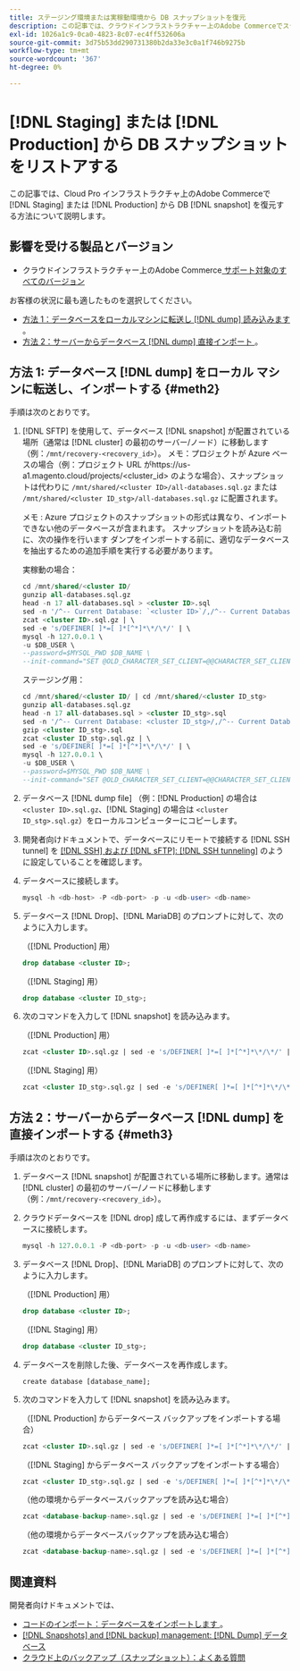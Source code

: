 ```yaml
---
title: ステージング環境または実稼動環境から DB スナップショットを復元
description: この記事では、クラウドインフラストラクチャー上のAdobe Commerceでステージング環境または実稼動環境から DB スナップショットを復元する方法について説明します。
exl-id: 1026a1c9-0ca0-4823-8c07-ec4ff532606a
source-git-commit: 3d75b53dd290731380b2da33e3c0a1f746b9275b
workflow-type: tm+mt
source-wordcount: '367'
ht-degree: 0%

---
```


# [!DNL Staging] または [!DNL Production] から DB スナップショットをリストアする

この記事では、Cloud Pro インフラストラクチャ上のAdobe Commerceで [!DNL Staging] または [!DNL Production] から DB [!DNL snapshot] を復元する方法について説明します。

## 影響を受ける製品とバージョン

* クラウドインフラストラクチャー上のAdobe Commerce[ サポート対象のすべてのバージョン ](https://magento.com/sites/default/files/magento-software-lifecycle-policy.pdf)

お客様の状況に最も適したものを選択してください。

* [ 方法 1：データベースをローカルマシンに転送し  [!DNL dump]  読み込みます ](#meth2)。
* [ 方法 2：サーバーからデータベース  [!DNL dump]  直接インポート ](#meth3)。

## 方法 1: データベース [!DNL dump] をローカル マシンに転送し、インポートする {#meth2}

手順は次のとおりです。

1. [!DNL SFTP] を使用して、データベース [!DNL snapshot] が配置されている場所（通常は [!DNL cluster] の最初のサーバー/ノード）に移動します（例：`/mnt/recovery-<recovery_id>`）。 メモ：プロジェクトが Azure ベースの場合（例：プロジェクト URL がhttps://us-a1.magento.cloud/projects/&lt;cluster_id> のような場合）、スナップショットは代わりに `/mnt/shared/<cluster ID>/all-databases.sql.gz` または `/mnt/shared/<cluster ID_stg>/all-databases.sql.gz` に配置されます。

   メモ : Azure プロジェクトのスナップショットの形式は異なり、インポートできない他のデータベースが含まれます。 スナップショットを読み込む前に、次の操作を行います     ダンプをインポートする前に、適切なデータベースを抽出するための追加手順を実行する必要があります。

   実稼動の場合：

   ```sql
   cd /mnt/shared/<cluster ID/
   gunzip all-databases.sql.gz 
   head -n 17 all-databases.sql > <cluster ID>.sql 
   sed -n '/^-- Current Database: `<cluster ID>`/,/^-- Current Database: `/p' all-databases.sql >> <cluster ID>.sql gzip <cluster ID>.sql
   zcat <cluster ID>.sql.gz | \
   sed -e 's/DEFINER[ ]*=[ ]*[^*]*\*/\*/' | \
   mysql -h 127.0.0.1 \
   -u $DB_USER \
   --password=$MYSQL_PWD $DB_NAME \
   --init-command="SET @OLD_CHARACTER_SET_CLIENT=@@CHARACTER_SET_CLIENT ;SET @OLD_CHARACTER_SET_RESULTS=@@CHARACTER_SET_RESULTS ;SET @OLD_COLLATION_CONNECTION=@@COLLATION_CONNECTION ;SET NAMES utf8 ;SET @OLD_TIME_ZONE=@@TIME_ZONE ;SET TIME_ZONE='+00:00' ;SET @OLD_UNIQUE_CHECKS=@@UNIQUE_CHECKS, UNIQUE_CHECKS=0 ;SET @OLD_FOREIGN_KEY_CHECKS=@@FOREIGN_KEY_CHECKS, FOREIGN_KEY_CHECKS=0 ;SET @OLD_SQL_MODE=@@SQL_MODE, SQL_MODE='NO_AUTO_VALUE_ON_ZERO' ;SET @OLD_SQL_NOTES=@@SQL_NOTES, SQL_NOTES=0;"
   ```

   ステージング用：

   ```sql
   cd /mnt/shared/<cluster ID/ | cd /mnt/shared/<cluster ID_stg>
   gunzip all-databases.sql.gz 
   head -n 17 all-databases.sql > <cluster ID_stg>.sql
   sed -n '/^-- Current Database: <cluster ID_stg>/,/^-- Current Database: `/p' all-databases.sql >> <cluster ID_stg>.sql 
   gzip <cluster ID_stg>.sql  
   zcat <cluster ID_stg>.sql.gz | \
   sed -e 's/DEFINER[ ]*=[ ]*[^*]*\*/\*/' | \
   mysql -h 127.0.0.1 \
   -u $DB_USER \
   --password=$MYSQL_PWD $DB_NAME \
   --init-command="SET @OLD_CHARACTER_SET_CLIENT=@@CHARACTER_SET_CLIENT ;SET @OLD_CHARACTER_SET_RESULTS=@@CHARACTER_SET_RESULTS ;SET @OLD_COLLATION_CONNECTION=@@COLLATION_CONNECTION ;SET NAMES utf8 ;SET @OLD_TIME_ZONE=@@TIME_ZONE ;SET TIME_ZONE='+00:00' ;SET @OLD_UNIQUE_CHECKS=@@UNIQUE_CHECKS, UNIQUE_CHECKS=0 ;SET @OLD_FOREIGN_KEY_CHECKS=@@FOREIGN_KEY_CHECKS, FOREIGN_KEY_CHECKS=0 ;SET @OLD_SQL_MODE=@@SQL_MODE, SQL_MODE='NO_AUTO_VALUE_ON_ZERO' ;SET @OLD_SQL_NOTES=@@SQL_NOTES, SQL_NOTES=0;"
   ```

1. データベース [!DNL dump file] （例：[!DNL Production] の場合は `<cluster ID>.sql.gz`、[!DNL Staging] の場合は `<cluster ID_stg>.sql.gz`）をローカルコンピューターにコピーします。
1. 開発者向けドキュメントで、データベースにリモートで接続する [!DNL SSH tunnel] を [[!DNL SSH]  および  [!DNL sFTP]: [!DNL SSH tunneling]](https://experienceleague.adobe.com/en/docs/commerce-cloud-service/user-guide/develop/secure-connections#env-start-tunn) のように設定していることを確認します。
1. データベースに接続します。

   ```sql
   mysql -h <db-host> -P <db-port> -p -u <db-user> <db-name>
   ```

1. データベース [!DNL Drop]、[!DNL MariaDB] のプロンプトに対して、次のように入力します。

   （[!DNL Production] 用）

   ```sql
   drop database <cluster ID>;
   ```

   （[!DNL Staging] 用）

   ```sql
   drop database <cluster ID_stg>;
   ```

1. 次のコマンドを入力して [!DNL snapshot] を読み込みます。

   （[!DNL Production] 用）

   ```sql
   zcat <cluster ID>.sql.gz | sed -e 's/DEFINER[ ]*=[ ]*[^*]*\*/\*/' | mysql -h 127.0.0.1 -P <db-port> -p -u   <db-user> <db-name>
   ```

   （[!DNL Staging] 用）

   ```sql
   zcat <cluster ID_stg>.sql.gz | sed -e 's/DEFINER[ ]*=[ ]*[^*]*\*/\*/' | mysql -h 127.0.0.1 -P <db-port> -p -u   <db-user> <db-name>
   ```

## 方法 2：サーバーからデータベース [!DNL dump] を直接インポートする {#meth3}

手順は次のとおりです。

1. データベース [!DNL snapshot] が配置されている場所に移動します。通常は [!DNL cluster] の最初のサーバー/ノードに移動します（例：`/mnt/recovery-<recovery_id>`）。
1. クラウドデータベースを [!DNL drop] 成して再作成するには、まずデータベースに接続します。

   ```sql
   mysql -h 127.0.0.1 -P <db-port> -p -u <db-user> <db-name>
   ```

1. データベース [!DNL Drop]、[!DNL MariaDB] のプロンプトに対して、次のように入力します。

   （[!DNL Production] 用）

   ```sql
   drop database <cluster ID>;
   ```

   （[!DNL Staging] 用）

   ```sql
   drop database <cluster ID_stg>;
   ```

1. データベースを削除した後、データベースを再作成します。

   ```mysql
   create database [database_name];
   ```

1. 次のコマンドを入力して [!DNL snapshot] を読み込みます。

   （[!DNL Production] からデータベース バックアップをインポートする場合）

   ```sql
   zcat <cluster ID>.sql.gz | sed -e 's/DEFINER[ ]*=[ ]*[^*]*\*/\*/' | mysql -h 127.0.0.1 -p -u <db-user> <db-name>
   ```

   （[!DNL Staging] からデータベース バックアップをインポートする場合）

   ```sql
   zcat <cluster ID_stg>.sql.gz | sed -e 's/DEFINER[ ]*=[ ]*[^*]*\*/\*/' | mysql -h 127.0.0.1 -p -u <db-user> <db-name>
   ```

   （他の環境からデータベースバックアップを読み込む場合）

   ```sql
   zcat <database-backup-name>.sql.gz | sed -e 's/DEFINER[ ]*=[ ]*[^*]*\*/\*/' | mysql -h 127.0.0.1 -p -u <db-user> <db-name>
   ```

   （他の環境からデータベースバックアップを読み込む場合）

   ```sql
   zcat <database-backup-name>.sql.gz | sed -e 's/DEFINER[ ]*=[ ]*[^*]*\*/\*/' | mysql -h 127.0.0.1 -p -u <db-user> <db-name>
   ```

## 関連資料

開発者向けドキュメントでは、

* [ コードのインポート：データベースをインポートします ](https://experienceleague.adobe.com/en/docs/commerce-cloud-service/user-guide/develop/deploy/staging-production)。
* [[!DNL Snapshots] and [!DNL backup] management: [!DNL Dump]  データベース ](https://experienceleague.adobe.com/en/docs/commerce-cloud-service/user-guide/develop/storage/snapshots)
* [ クラウド上のバックアップ（スナップショット）：よくある質問 ](https://experienceleague.adobe.com/en/docs/commerce-knowledge-base/kb/faq/backup-snapshot-on-cloud-faq)
